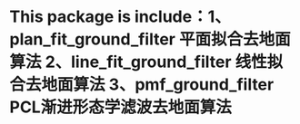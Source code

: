 # This package is include：1、plan_fit_ground_filter  平面拟合去地面算法   2、line_fit_ground_filter  线性拟合去地面算法    3、pmf_ground_filter       PCL渐进形态学滤波去地面算法
